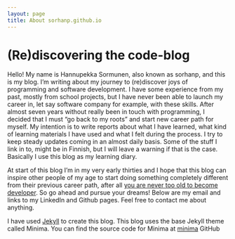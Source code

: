 ```yaml
---
layout: page
title: About sorhanp.github.io
---
```

[jekyll]: https://jekyllrb.com/
[minima]: https://github.com/jekyll/minima
[toolate]: https://medium.com/startup-grind/i-am-enter-your-age-here-is-that-too-late-to-become-a-developer-58e926799af4

# (Re)discovering the code-blog
Hello! My name is Hannupekka Sormunen, also known as sorhanp, and this is my blog. I’m writing about my journey to (re)discover joys of programming and software development. I have some experience from my past, mostly from school projects, but I have never been able to launch my career in, let say software company for example, with these skills. After almost seven years without really been in touch with programming, I decided that I must “go back to my roots” and start new career path for myself. My intention is to write reports about what I have learned, what kind of learning materials I have used and what I felt during the process. I try to keep steady updates coming in an almost daily basis. Some of the stuff I link in to, might be in Finnish, but I will leave a warning if that is the case. Basically I use this blog as my learning diary.

At start of this blog I’m in my very early thirties and I hope that this blog can inspire other people of my age to start doing something completely different from their previous career path, after all [you are never too old to become developer][toolate]. So go ahead and pursue your dreams!  Below are my email and links to my LinkedIn and Github pages. Feel free to contact me about anything.

I have used [Jekyll][jekyll] to create this blog. This blog uses the base Jekyll theme called Minima. You can find the source code for Minima at [minima] GitHub
